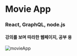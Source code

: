 # Movie App
### React, GraphQL, node.js
#### 강의를 보며 따라한 웹페이지, 공부 용


![movieApp](https://user-images.githubusercontent.com/55998706/162349468-b8e51e17-ded4-45a5-9e0a-055cd84955fc.png)
